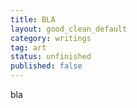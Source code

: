```yaml
---
title: BLA
layout: good_clean_default
category: writings
tag: art
status: unfinished
published: false
---
```


bla
